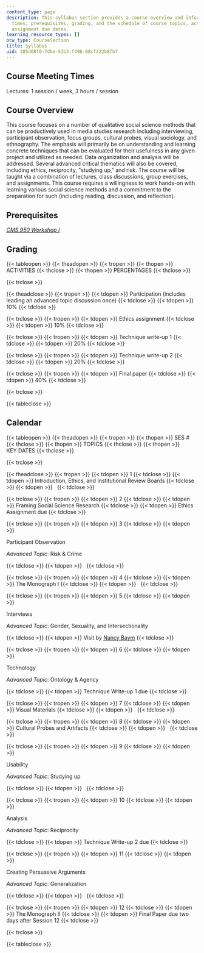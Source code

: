```yaml
---
content_type: page
description: This syllabus section provides a course overview and information on meeting
  times, prerequisites, grading, and the schedule of course topics, activities, and
  assignment due dates.
learning_resource_types: []
ocw_type: CourseSection
title: Syllabus
uid: 385d68f0-7dbe-53b3-f496-08cf422b8fbf
---
```


Course Meeting Times
--------------------

Lectures: 1 session / week, 3 hours / session

Course Overview
---------------

This course focuses on a number of qualitative social science methods that can be productively used in media studies research including interviewing, participant observation, focus groups, cultural probes, visual sociology, and ethnography. The emphasis will primarily be on understanding and learning concrete techniques that can be evaluated for their usefulness in any given project and utilized as needed. Data organization and analysis will be addressed. Several advanced critical thematics will also be covered, including ethics, reciprocity, "studying up," and risk. The course will be taught via a combination of lectures, class discussions, group exercises, and assignments. This course requires a willingness to work hands-on with learning various social science methods and a commitment to the preparation for such (including reading, discussion, and reflection).

Prerequisites
-------------

[_CMS.950 Workshop I_](/courses/cms-950-workshop-i-fall-2005)

Grading
-------

{{< tableopen >}}
{{< theadopen >}}
{{< tropen >}}
{{< thopen >}}
ACTIVITIES
{{< thclose >}}
{{< thopen >}}
PERCENTAGES
{{< thclose >}}

{{< trclose >}}

{{< theadclose >}}
{{< tropen >}}
{{< tdopen >}}
Participation (includes leading an advanced topic discussion once)
{{< tdclose >}}
{{< tdopen >}}
10%
{{< tdclose >}}

{{< trclose >}}
{{< tropen >}}
{{< tdopen >}}
Ethics assignment
{{< tdclose >}}
{{< tdopen >}}
10%
{{< tdclose >}}

{{< trclose >}}
{{< tropen >}}
{{< tdopen >}}
Technique write-up 1
{{< tdclose >}}
{{< tdopen >}}
20%
{{< tdclose >}}

{{< trclose >}}
{{< tropen >}}
{{< tdopen >}}
Technique write-up 2
{{< tdclose >}}
{{< tdopen >}}
20%
{{< tdclose >}}

{{< trclose >}}
{{< tropen >}}
{{< tdopen >}}
Final paper
{{< tdclose >}}
{{< tdopen >}}
40%
{{< tdclose >}}

{{< trclose >}}

{{< tableclose >}}

Calendar
--------

{{< tableopen >}}
{{< theadopen >}}
{{< tropen >}}
{{< thopen >}}
SES #
{{< thclose >}}
{{< thopen >}}
TOPICS
{{< thclose >}}
{{< thopen >}}
KEY DATES
{{< thclose >}}

{{< trclose >}}

{{< theadclose >}}
{{< tropen >}}
{{< tdopen >}}
1
{{< tdclose >}}
{{< tdopen >}}
Introduction, Ethics, and Institutional Review Boards
{{< tdclose >}}
{{< tdopen >}}
 
{{< tdclose >}}

{{< trclose >}}
{{< tropen >}}
{{< tdopen >}}
2
{{< tdclose >}}
{{< tdopen >}}
Framing Social Science Research
{{< tdclose >}}
{{< tdopen >}}
Ethics Assignment due
{{< tdclose >}}

{{< trclose >}}
{{< tropen >}}
{{< tdopen >}}
3
{{< tdclose >}}
{{< tdopen >}}


Participant Observation

_Advanced Topic_: Risk & Crime


{{< tdclose >}}
{{< tdopen >}}
 
{{< tdclose >}}

{{< trclose >}}
{{< tropen >}}
{{< tdopen >}}
4
{{< tdclose >}}
{{< tdopen >}}
The Monograph I
{{< tdclose >}}
{{< tdopen >}}
 
{{< tdclose >}}

{{< trclose >}}
{{< tropen >}}
{{< tdopen >}}
5
{{< tdclose >}}
{{< tdopen >}}


Interviews

_Advanced Topic_: Gender, Sexuality, and Intersectionality


{{< tdclose >}}
{{< tdopen >}}
Visit by [Nancy Baym](http://www.nancybaym.com/)
{{< tdclose >}}

{{< trclose >}}
{{< tropen >}}
{{< tdopen >}}
6
{{< tdclose >}}
{{< tdopen >}}


Technology

_Advanced Topic_: Ontology & Agency


{{< tdclose >}}
{{< tdopen >}}
Technique Write-up 1 due
{{< tdclose >}}

{{< trclose >}}
{{< tropen >}}
{{< tdopen >}}
7
{{< tdclose >}}
{{< tdopen >}}
Visual Materials
{{< tdclose >}}
{{< tdopen >}}
 
{{< tdclose >}}

{{< trclose >}}
{{< tropen >}}
{{< tdopen >}}
8
{{< tdclose >}}
{{< tdopen >}}
Cultural Probes and Artifacts
{{< tdclose >}}
{{< tdopen >}}
 
{{< tdclose >}}

{{< trclose >}}
{{< tropen >}}
{{< tdopen >}}
9
{{< tdclose >}}
{{< tdopen >}}


Usability

_Advanced Topic_: Studying up


{{< tdclose >}}
{{< tdopen >}}
 
{{< tdclose >}}

{{< trclose >}}
{{< tropen >}}
{{< tdopen >}}
10
{{< tdclose >}}
{{< tdopen >}}


Analysis

_Advanced Topic_: Reciprocity


{{< tdclose >}}
{{< tdopen >}}
Technique Write-up 2 due
{{< tdclose >}}

{{< trclose >}}
{{< tropen >}}
{{< tdopen >}}
11
{{< tdclose >}}
{{< tdopen >}}


Creating Persuasive Arguments

_Advanced Topic_: Generalization


{{< tdclose >}}
{{< tdopen >}}
 
{{< tdclose >}}

{{< trclose >}}
{{< tropen >}}
{{< tdopen >}}
12
{{< tdclose >}}
{{< tdopen >}}
The Monograph II
{{< tdclose >}}
{{< tdopen >}}
Final Paper due two days after Session 12
{{< tdclose >}}

{{< trclose >}}

{{< tableclose >}}